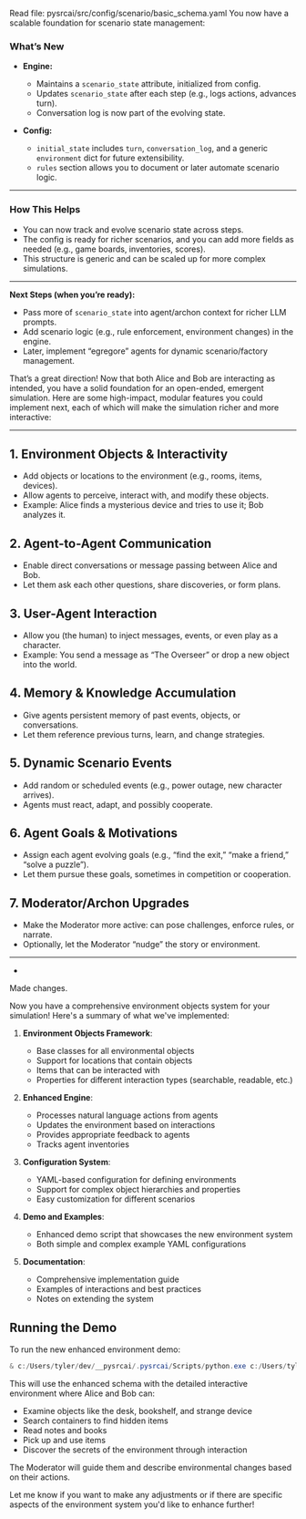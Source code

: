 Read file: pysrcai/src/config/scenario/basic_schema.yaml
You now have a scalable foundation for scenario state management:

### What’s New

- **Engine:**  
  - Maintains a `scenario_state` attribute, initialized from config.
  - Updates `scenario_state` after each step (e.g., logs actions, advances turn).
  - Conversation log is now part of the evolving state.

- **Config:**  
  - `initial_state` includes `turn`, `conversation_log`, and a generic `environment` dict for future extensibility.
  - `rules` section allows you to document or later automate scenario logic.

---

### How This Helps

- You can now track and evolve scenario state across steps.
- The config is ready for richer scenarios, and you can add more fields as needed (e.g., game boards, inventories, scores).
- This structure is generic and can be scaled up for more complex simulations.

---

**Next Steps (when you’re ready):**
- Pass more of `scenario_state` into agent/archon context for richer LLM prompts.
- Add scenario logic (e.g., rule enforcement, environment changes) in the engine.
- Later, implement “egregore” agents for dynamic scenario/factory management.




That’s a great direction! Now that both Alice and Bob are interacting as intended, you have a solid foundation for an open-ended, emergent simulation. Here are some high-impact, modular features you could implement next, each of which will make the simulation richer and more interactive:

---

## 1. **Environment Objects & Interactivity**
- Add objects or locations to the environment (e.g., rooms, items, devices).
- Allow agents to perceive, interact with, and modify these objects.
- Example: Alice finds a mysterious device and tries to use it; Bob analyzes it.

## 2. **Agent-to-Agent Communication**
- Enable direct conversations or message passing between Alice and Bob.
- Let them ask each other questions, share discoveries, or form plans.

## 3. **User-Agent Interaction**
- Allow you (the human) to inject messages, events, or even play as a character.
- Example: You send a message as “The Overseer” or drop a new object into the world.

## 4. **Memory & Knowledge Accumulation**
- Give agents persistent memory of past events, objects, or conversations.
- Let them reference previous turns, learn, and change strategies.

## 5. **Dynamic Scenario Events**
- Add random or scheduled events (e.g., power outage, new character arrives).
- Agents must react, adapt, and possibly cooperate.

## 6. **Agent Goals & Motivations**
- Assign each agent evolving goals (e.g., “find the exit,” “make a friend,” “solve a puzzle”).
- Let them pursue these goals, sometimes in competition or cooperation.

## 7. **Moderator/Archon Upgrades**
- Make the Moderator more active: can pose challenges, enforce rules, or narrate.
- Optionally, let the Moderator “nudge” the story or environment.

---

*
Made changes.

Now you have a comprehensive environment objects system for your simulation! Here's a summary of what we've implemented:

1. **Environment Objects Framework**:
   - Base classes for all environmental objects
   - Support for locations that contain objects
   - Items that can be interacted with
   - Properties for different interaction types (searchable, readable, etc.)

2. **Enhanced Engine**:
   - Processes natural language actions from agents
   - Updates the environment based on interactions
   - Provides appropriate feedback to agents
   - Tracks agent inventories

3. **Configuration System**:
   - YAML-based configuration for defining environments
   - Support for complex object hierarchies and properties
   - Easy customization for different scenarios

4. **Demo and Examples**:
   - Enhanced demo script that showcases the new environment system
   - Both simple and complex example YAML configurations

5. **Documentation**:
   - Comprehensive implementation guide
   - Examples of interactions and best practices
   - Notes on extending the system

## Running the Demo

To run the new enhanced environment demo:

```powershell
& c:/Users/tyler/dev/__pysrcai/.pysrcai/Scripts/python.exe c:/Users/tyler/dev/__pysrcai/pysrcai/src/demo/enhanced_engine_demo.py
```

This will use the enhanced schema with the detailed interactive environment where Alice and Bob can:
- Examine objects like the desk, bookshelf, and strange device
- Search containers to find hidden items
- Read notes and books
- Pick up and use items
- Discover the secrets of the environment through interaction

The Moderator will guide them and describe environmental changes based on their actions.

Let me know if you want to make any adjustments or if there are specific aspects of the environment system you'd like to enhance further!